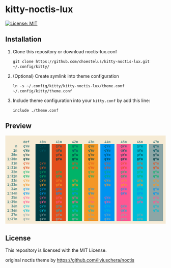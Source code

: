 [license]: https://opensource.org/licenses/MIT
[license-badge]: https://img.shields.io/github/license/choestelus/kitty-noctis-lux?style=flat-square


# kitty-noctis-lux

[![License: MIT][license-badge]][license]

## Installation

1. Clone this repository or download noctis-lux.conf
    ```
    git clone https://github.com/choestelus/kitty-noctis-lux.git ~/.config/kitty/
    ```

2. (Optional) Create symlink into theme configuration
    ```
    ln -s ~/.config/kitty/kitty-noctis-lux/theme.conf ~/.config/kitty/theme.conf
    ```

3. Include theme configuration into your `kitty.conf` by add this line:
    ```
    include ./theme.conf
    ```

## Preview

![kitty-noctis-lux-preview](./.github/noctis-lux-kitty.png)

## License

This repository is licensed with the MIT License.

original noctis theme by https://github.com/liviuschera/noctis
